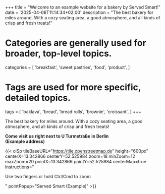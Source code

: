 +++
title = "Welcome to an example website for a bakery by Served Smart!"
date = '2025-04-08T11:14:34+02:00'
description = "The best bakery for miles around. With a cozy seating area, a good atmosphere, and all kinds of crisp and fresh treats!"
# Categories are generally used for broader, top-level topics.
categories = [
 'breakfast',
 'sweet pastries',
 'food',
 'product',
]
# Tags are used for more specific, detailed topics.
tags = [
 'baklava',
 'bread',
 'bread rolls',
 'brownie',
 'croissant',
]
+++

The best bakery for miles around. With a cozy seating area, a good atmosphere, and all kinds of crisp and fresh treats!

<b>Come visit us right next to U Turmstraße in Berlin<br>(Example address)</b>

{{< olSp tileBaseURL="https://tile.openstreetmap.de" height="600px" centerX=13.342866 centerY=52.525984 zoom=18 minZoom=12 maxZoom=20 pointX=13.342866 pointY=52.525984 centerMap=true instructions="<p>Use <span>two fingers</span> or hold <span>Ctrl/Cmd</span> to zoom</p>" pointPopup="Served Smart (Example)" >}}
